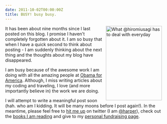 ```yaml
---
date: 2011-10-02T00:00:00Z
title: BUSY! busy busy.
---
```


<img src="http://farm7.static.flickr.com/6014/5933954537_392b0caa83_m.jpg" width="180" height="240" alt="What @hiromiusagi has to deal with everyday" align="right">

It has been about nine months since I last posted on this blog. I promise I haven't completely forgotten about it. I am so busy that when I have a quick second to  think about posting - I am suddenly thinking about the next thing and the thoughts about my blog have disappeared.

I am busy because of the awesome work I am doing with all the amazing people at [Obama for America](http://barackobama.com). Although, I miss writing articles about my coding and traveling, I love (and more importantly believe in) the work we are doing. 

I will attempt to write a meaningful post soon (hah. who am I kidding. It will be many moons before I post again!). In the meantime, please feel free to [hit me up](https://twitter.com/intent/tweet?text=@harper+yo) on twitter (I am  [@harper](https://twitter.com/intent/follow?screen_name=harper)), check out the [books I am reading](https://harperreed.org/books) and give to my [personal fundraising page](https://donate.barackobama.com/page/outreach/view/2012/harper).
